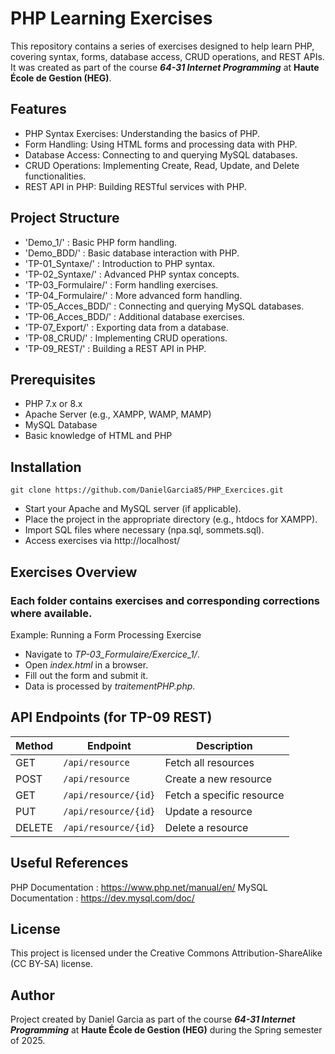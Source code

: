 # PHP Learning Exercises
This repository contains a series of exercises designed to help learn PHP, covering syntax, forms, database access, CRUD operations, and REST APIs.
It was created as part of the course ***64-31 Internet Programming*** at **Haute École de Gestion (HEG)**.

## Features
- PHP Syntax Exercises: Understanding the basics of PHP.
- Form Handling: Using HTML forms and processing data with PHP.
- Database Access: Connecting to and querying MySQL databases.
- CRUD Operations: Implementing Create, Read, Update, and Delete functionalities.
- REST API in PHP: Building RESTful services with PHP.

## Project Structure
- 'Demo_1/' : Basic PHP form handling.
- 'Demo_BDD/' : Basic database interaction with PHP.
- 'TP-01_Syntaxe/' : Introduction to PHP syntax.
- 'TP-02_Syntaxe/' : Advanced PHP syntax concepts.
- 'TP-03_Formulaire/' : Form handling exercises.
- 'TP-04_Formulaire/' : More advanced form handling.
- 'TP-05_Acces_BDD/' : Connecting and querying MySQL databases.
- 'TP-06_Acces_BDD/' : Additional database exercises.
- 'TP-07_Export/' : Exporting data from a database.
- 'TP-08_CRUD/' : Implementing CRUD operations.
- 'TP-09_REST/' : Building a REST API in PHP.

## Prerequisites
- PHP 7.x or 8.x
- Apache Server (e.g., XAMPP, WAMP, MAMP)
- MySQL Database
- Basic knowledge of HTML and PHP

## Installation
```shell
git clone https://github.com/DanielGarcia85/PHP_Exercices.git
```
- Start your Apache and MySQL server (if applicable).
- Place the project in the appropriate directory (e.g., htdocs for XAMPP).
- Import SQL files where necessary (npa.sql, sommets.sql).
- Access exercises via http://localhost/

## Exercises Overview
### Each folder contains exercises and corresponding corrections where available.
Example: Running a Form Processing Exercise
- Navigate to *TP-03_Formulaire/Exercice_1/*.
- Open *index.html* in a browser.
- Fill out the form and submit it.
- Data is processed by *traitementPHP.php*.

## API Endpoints (for TP-09 REST)
| Method | Endpoint | Description |
|--------|---------|-------------|
| GET    | `/api/resource` | Fetch all resources |
| POST   | `/api/resource` | Create a new resource |
| GET    | `/api/resource/{id}` | Fetch a specific resource |
| PUT    | `/api/resource/{id}` | Update a resource |
| DELETE | `/api/resource/{id}` | Delete a resource |

## Useful References
PHP Documentation : https://www.php.net/manual/en/
MySQL Documentation : https://dev.mysql.com/doc/

## License
This project is licensed under the Creative Commons Attribution-ShareAlike (CC BY-SA) license.

## Author
Project created by Daniel Garcia as part of the course ***64-31 Internet Programming*** at **Haute École de Gestion (HEG)** during the Spring semester of 2025.